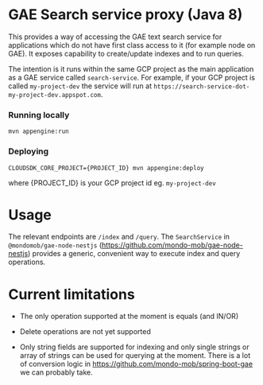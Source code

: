 GAE Search service proxy (Java 8) 
============================

This provides a way of accessing the GAE text search service for applications which do not have first class access to it (for example node on GAE). It exposes capability to create/update indexes and to run queries.

The intention is it runs within the same GCP project as the main application as a GAE service called `search-service`. For example, if your GCP project is called `my-project-dev` the service will run at `https://search-service-dot-my-project-dev.appspot.com`.

### Running locally

    mvn appengine:run

### Deploying

    CLOUDSDK_CORE_PROJECT={PROJECT_ID} mvn appengine:deploy

where {PROJECT_ID} is your GCP project id eg. `my-project-dev`


Usage
=====

The relevant endpoints are `/index` and `/query`. The `SearchService` in `@mondomob/gae-node-nestjs` (https://github.com/mondo-mob/gae-node-nestjs) provides a generic, convenient way to execute index and query operations.

Current limitations
===================

- The only operation supported at the moment is equals (and IN/OR)

- Delete operations are not yet supported

- Only string fields are supported for indexing and only single strings or array of strings can be used for querying at the moment. 
There is a lot of conversion logic in https://github.com/mondo-mob/spring-boot-gae we can probably take.

